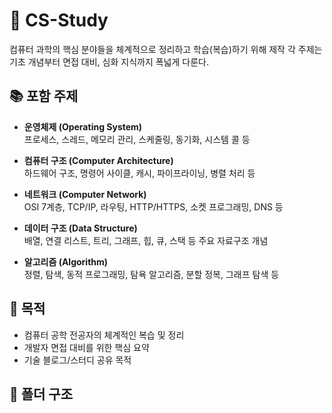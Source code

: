 # 📘 CS-Study

컴퓨터 과학의 핵심 분야들을 체계적으로 정리하고 학습(복습)하기 위해 제작
각 주제는 기초 개념부터 면접 대비, 심화 지식까지 폭넓게 다룬다.

## 📚 포함 주제

- **운영체제 (Operating System)**  
  프로세스, 스레드, 메모리 관리, 스케줄링, 동기화, 시스템 콜 등

- **컴퓨터 구조 (Computer Architecture)**  
  하드웨어 구조, 명령어 사이클, 캐시, 파이프라이닝, 병렬 처리 등

- **네트워크 (Computer Network)**  
  OSI 7계층, TCP/IP, 라우팅, HTTP/HTTPS, 소켓 프로그래밍, DNS 등

- **데이터 구조 (Data Structure)**  
  배열, 연결 리스트, 트리, 그래프, 힙, 큐, 스택 등 주요 자료구조 개념

- **알고리즘 (Algorithm)**  
  정렬, 탐색, 동적 프로그래밍, 탐욕 알고리즘, 분할 정복, 그래프 탐색 등

## 🎯 목적

- 컴퓨터 공학 전공자의 체계적인 복습 및 정리
- 개발자 면접 대비를 위한 핵심 요약
- 기술 블로그/스터디 공유 목적

## 📂 폴더 구조

